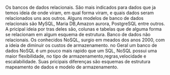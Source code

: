  Os bancos de dados relacionais.
 São mais indicados para dados que ja temos ideia de onde viram, em qual forma viram, e quais dados seram relacionados uns aos outros.
 Alguns modelos de banco de dados relacionais são MySQL, Maria DB,Amazon aurora, PostgreSQL entre outros.
 A pricipal ideia por tras deles são, colunas e tabelas que de alguma forma se relacionam em algum esquema de estrutura.
Banco de dados não relacionais.
Os conhecidos NoSQL, surgio em meados dos anos 2000, com a ideia de diminuir os custos de armazenamento.
no Geral um banco de dados NoSQL é um pouco mais rapido que um SQL, NoSQL possui uma maior flexibilidade, no tipo de armazenamento,regras,velocidade e escalabilidade.
Suas pricipais diferenças são esquemas de estrutura mapeamento de dados e modelo de armazenamento.


